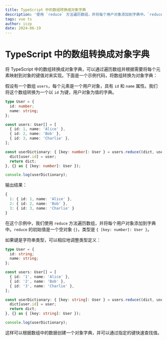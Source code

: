 ```yaml
---
title: TypeScript 中的数组转换成对象字典
description: '使用 `reduce` 方法遍历数组，并将每个用户对象添加到字典中。`reduce` 的初始值是一个空对象 `{}`，类型是 `{ [key: number]: User }`。'
tags: vue ts
author: iczp
date: 2024-06-19
---
```


# TypeScript 中的数组转换成对象字典

将 TypeScript 中的数组转换成对象字典，可以通过遍历数组并根据需要将每个元素映射到对象的键值对来实现。下面是一个示例代码，将数组转换为对象字典：

假设有一个数组 `users`，每个元素是一个用户对象，具有 `id` 和 `name` 属性。我们将这个数组转换为一个以 `id` 为键，用户对象为值的字典。

```typescript
type User = {
  id: number;
  name: string;
};

const users: User[] = [
  { id: 1, name: 'Alice' },
  { id: 2, name: 'Bob' },
  { id: 3, name: 'Charlie' },
];

const userDictionary: { [key: number]: User } = users.reduce((dict, user) => {
  dict[user.id] = user;
  return dict;
}, {} as { [key: number]: User });

console.log(userDictionary);
```

输出结果：

```typescript
{
  1: { id: 1, name: 'Alice' },
  2: { id: 2, name: 'Bob' },
  3: { id: 3, name: 'Charlie' }
}
```

在这个示例中，我们使用 `reduce` 方法遍历数组，并将每个用户对象添加到字典中。`reduce` 的初始值是一个空对象 `{}`，类型是 `{ [key: number]: User }`。

如果键是字符串类型，可以相应地调整类型定义：

```typescript
type User = {
  id: string;
  name: string;
};

const users: User[] = [
  { id: '1', name: 'Alice' },
  { id: '2', name: 'Bob' },
  { id: '3', name: 'Charlie' },
];

const userDictionary: { [key: string]: User } = users.reduce((dict, user) => {
  dict[user.id] = user;
  return dict;
}, {} as { [key: string]: User });

console.log(userDictionary);
```

这样可以根据数组中的数据创建一个对象字典，并可以通过指定的键快速查找值。
